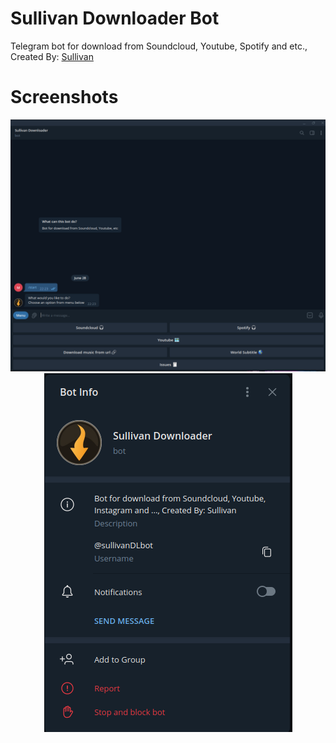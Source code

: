 # Sullivan Downloader Bot
Telegram bot for download from Soundcloud, Youtube, Spotify and etc., Created By: [Sullivan](https://t.me/Sullivan_z)
# Screenshots
<div align="center">
    <img src="/screenshots/Sullivan Downloader 1.png"</img>
    <img src="/screenshots/Sullivan Downloader 2.png"</img>
</div>

